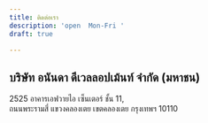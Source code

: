 ```yaml
---
title: ติดต่อเรา
description: 'open  Mon-Fri '
draft: true

---
```

## บริษัท อนันดา ดีเวลลอปเม้นท์ จํากัด (มหาชน)

2525 อาคารเอฟวายไอ เซ็นเตอร์ ชั้น 11,  
ถนนพระรามสี่ แขวงคลองเตย เขตคลองเตย กรุงเทพฯ 10110